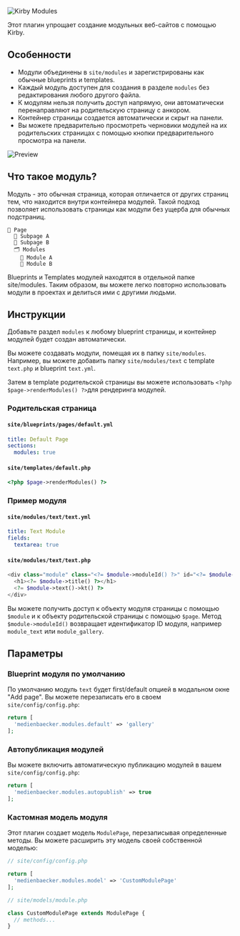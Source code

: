 ![Kirby Modules](https://user-images.githubusercontent.com/7975568/93752618-37d29000-fbff-11ea-8276-abd679ef92ae.png)

Этот плагин упрощает создание модульных веб-сайтов с помощью Kirby.

## Особенности

- Модули объединены в `site/modules` и зарегистрированы как обычные blueprints и templates.
- Каждый модуль доступен для создания в разделе `modules` без редактирования любого другого файла.
- К модулям нельзя получить доступ напрямую, они автоматически перенаправляют на родительскую страницу с анкором.
- Контейнер страницы создается автоматически и скрыт на панели.
- Вы можете предварительно просмотреть черновики модулей на их родительских страницах с помощью кнопки предварительного просмотра на панели.

![Preview](https://user-images.githubusercontent.com/7975568/94016693-bb7eaf00-fdae-11ea-8114-f0862391ff91.gif)

## Что такое модуль?

Модуль - это обычная страница, которая отличается от других страниц тем, что находится внутри контейнера модулей.
Такой подход позволяет использовать страницы как модули без ущерба для обычных подстраниц.

```
📄 Page
  📄 Subpage A
  📄 Subpage B
  🗂 Modules
    📄 Module A
    📄 Module B
```

Blueprints и Templates модулей находятся в отдельной папке site/modules. Таким образом, вы можете легко повторно использовать модули в проектах и делиться ими с другими людьми.

## Инструкции

Добавьте раздел `modules` к любому blueprint страницы, и контейнер модулей будет создан автоматически.
 
Вы можете создавать модули, помещая их в папку `site/modules`. Например, вы можете добавить папку `site/modules/text` с template `text.php` и blueprint `text.yml`.

Затем в template родительской страницы вы можете использовать `<?php $page->renderModules() ?>`для рендеринга модулей.

### Родительская страница

#### `site/blueprints/pages/default.yml`

```yml
title: Default Page
sections:
  modules: true
```

#### `site/templates/default.php`

```php
<?php $page->renderModules() ?>
```

### Пример модуля

#### `site/modules/text/text.yml`

```yml
title: Text Module
fields:
  textarea: true
```

#### `site/modules/text/text.php`

```php
<div class="module" class="<?= $module->moduleId() ?>" id="<?= $module->uid() ?>">
  <h1><?= $module->title() ?></h1>
  <?= $module->text()->kt() ?>
</div>
```

Вы можете получить доступ к объекту модуля страницы с помощью `$module` и к объекту родительской страницы с помощью `$page`.
Метод `$module->moduleId()` возвращает идентификатор ID модуля, например `module_text` или `module_gallery`.

## Параметры

### Blueprint модуля по умолчанию

По умолчанию модуль `text` будет first/default опцией в модальном окне "Add page".
Вы можете перезаписать его в своем `site/config/config.php`:

```php
return [
  'medienbaecker.modules.default' => 'gallery'
];
```

### Автопубликация модулей

Вы можете включить автоматическую публикацию модулей в вашем `site/config/config.php`:

```php
return [
  'medienbaecker.modules.autopublish' => true
];
```

### Кастомная модель модуля

Этот плагин создает модель `ModulePage`, перезаписывая определенные методы.
Вы можете расширить эту модель своей собственной моделью:

```php
// site/config/config.php

return [
  'medienbaecker.modules.model' => 'CustomModulePage'
];
```

```php
// site/models/module.php

class CustomModulePage extends ModulePage {
  // methods...
}
```
